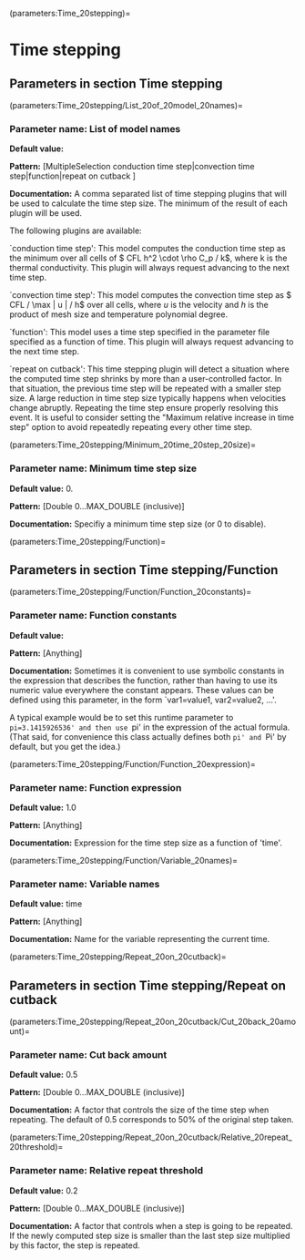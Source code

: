 (parameters:Time_20stepping)=
# **Time stepping**


## **Parameters in section** Time stepping


(parameters:Time_20stepping/List_20of_20model_20names)=
### __Parameter name:__ List of model names
**Default value:**

**Pattern:** [MultipleSelection conduction time step|convection time step|function|repeat on cutback ]

**Documentation:** A comma separated list of time stepping plugins that will be used to calculate the time step size. The minimum of the  result of each plugin will be used.

The following plugins are available:

`conduction time step': This model computes the conduction time step as the minimum over all cells of $ CFL h^2 \cdot \rho C_p / k$, where k is the thermal conductivity. This plugin will always request advancing to the next time step.

`convection time step': This model computes the convection time step as $ CFL / \max \| u \| / h$ over all cells, where $u$ is the velocity and $h$ is the product of mesh size and temperature polynomial degree.

`function': This model uses a time step specified in the parameter file specified as a function of time. This plugin will always request advancing to the next time step.

`repeat on cutback': This time stepping plugin will detect a situation where the computed time step shrinks by more than a user-controlled factor. In that situation, the previous time step will be repeated with a smaller step size.
A large reduction in time step size typically happens when velocities change abruptly. Repeating the time step ensure properly resolving this event. It is useful to consider setting the "Maximum relative increase in time step" option to avoid repeatedly repeating every other time step.

(parameters:Time_20stepping/Minimum_20time_20step_20size)=
### __Parameter name:__ Minimum time step size
**Default value:** 0.

**Pattern:** [Double 0...MAX_DOUBLE (inclusive)]

**Documentation:** Specifiy a minimum time step size (or 0 to disable).

(parameters:Time_20stepping/Function)=
## **Parameters in section** Time stepping/Function
(parameters:Time_20stepping/Function/Function_20constants)=
### __Parameter name:__ Function constants
**Default value:**

**Pattern:** [Anything]

**Documentation:** Sometimes it is convenient to use symbolic constants in the expression that describes the function, rather than having to use its numeric value everywhere the constant appears. These values can be defined using this parameter, in the form `var1=value1, var2=value2, ...'.

A typical example would be to set this runtime parameter to `pi=3.1415926536' and then use `pi' in the expression of the actual formula. (That said, for convenience this class actually defines both `pi' and `Pi' by default, but you get the idea.)

(parameters:Time_20stepping/Function/Function_20expression)=
### __Parameter name:__ Function expression
**Default value:** 1.0

**Pattern:** [Anything]

**Documentation:** Expression for the time step size as a function of 'time'.

(parameters:Time_20stepping/Function/Variable_20names)=
### __Parameter name:__ Variable names
**Default value:** time

**Pattern:** [Anything]

**Documentation:** Name for the variable representing the current time.

(parameters:Time_20stepping/Repeat_20on_20cutback)=
## **Parameters in section** Time stepping/Repeat on cutback
(parameters:Time_20stepping/Repeat_20on_20cutback/Cut_20back_20amount)=
### __Parameter name:__ Cut back amount
**Default value:** 0.5

**Pattern:** [Double 0...MAX_DOUBLE (inclusive)]

**Documentation:** A factor that controls the size of the time step when repeating. The default of 0.5 corresponds to 50\% of the original step taken.

(parameters:Time_20stepping/Repeat_20on_20cutback/Relative_20repeat_20threshold)=
### __Parameter name:__ Relative repeat threshold
**Default value:** 0.2

**Pattern:** [Double 0...MAX_DOUBLE (inclusive)]

**Documentation:** A factor that controls when a step is going to be repeated. If the newly computed step size is smaller than the last step size multiplied by this factor, the step is repeated.
